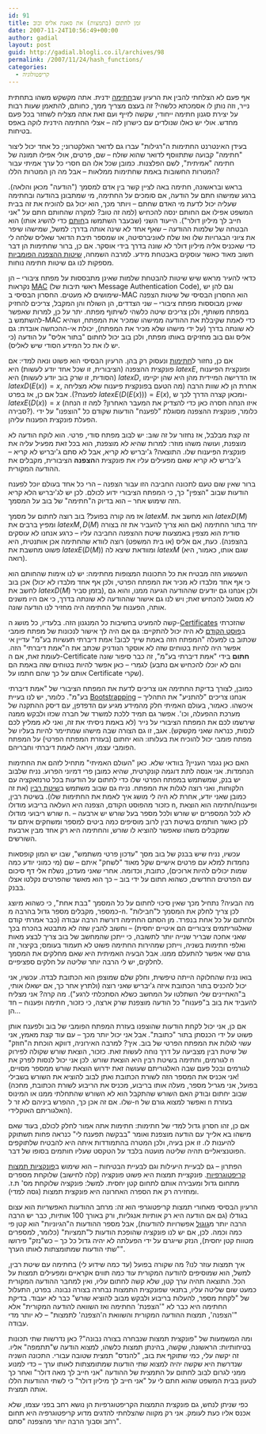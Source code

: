```yaml
---
id: 91
title: זמן לחתום (בתמצות) את סאגת אליס ובוב
date: 2007-11-24T10:56:49+00:00
author: gadial
layout: post
guid: http://gadial.blogli.co.il/archives/98
permalink: /2007/11/24/hash_functions/
categories:
  - קריפטולוגיה
---
```

אף פעם לא הצלחתי להבין את הרעיון שב[חתימה](http://he.wikipedia.org/wiki/%D7%97%D7%AA%D7%99%D7%9E%D7%94) ידנית. אתה מקשקש משהו בתחתית נייר, וזה נותן לו אסמכתא כלשהי? זה בעצם מצריך ממך, כחותם, להתאמן שעות רבות על יצירת סגנון חתימה ייחודי, שקשה לזייף ועם זאת אתה מצליח לשחזר בכל פעם מחדש. אולי יש כאלו שנולדים עם כישרון לזה &#8211; אצלי החתימה הידנית לוקה באפס בטיחות.

בעידן האינטרנט החתימות ה"רגילות" עברו גם לדואר האלקטרוני; כל אחד יכול ליצור "חתימה" קבועה שתתווסף לדואר שהוא שולח &#8211; שם, פרטים, אולי אפילו תמונה של חתימה "אמיתית", לשם הפלצנות. כמובן שכל אלו הם חסרי כל ערך אמיתי עבור המטרות החשובות באמת שחתימות ממלאות &#8211; אבל מה הן המטרות הללו?

בראש ובראשונה, חתימה באה לציין קשר בין אדם למסמך ("הודעה" מכאן והלאה). ברגע שמישהו חתם על הודעה, אם סומכים על החתימה, מי שמתבונן בהודעה ובחתימה שעליה יכול לדעת מי האדם שחתם &#8211; ויותר מכך, הוא יכול גם להוכיח את זה בבית המשפט אפילו אם החותם ינסה להכחיש (למה זה טוב? למקרה שהחותם חתם על "אני חייב לך מיליון דולר"). הייעוד השני (שבעבר השתמשו ב[חותם](http://he.wikipedia.org/wiki/%D7%97%D7%95%D7%AA%D7%9D) כדי להשיג אותו) הוא הבטחה של שלמות ההודעה &#8211; שאף אחד לא שינה אותה בדרך: למשל, שמישהו שיפר את ציוני הבגרויות שלו ואז שלח לאוניברסיטה, או שמספר תיבת הדואר שאליס שלחה לי כדי שאכניס אליה מיליון דולר לא שונה בדרך בידי אוסקר. אם כן, ברור שחתימות הן דבר חשוב מאוד כאשר עוסקים באבטחת מידע. למרבה השמחה, [שיטות ההצפנה הפומביות](http://he.wikipedia.org/wiki/%D7%9E%D7%A4%D7%AA%D7%97_%D7%A6%D7%99%D7%91%D7%95%D7%A8%D7%99) מספקות לנו גם שיטות חתימה נוחות.

כדאי להעיר מראש שיש שיטות להבטחת שלמות שאינן מתבססות על מפתח ציבורי &#8211; הן נקראות [MAC](http://he.wikipedia.org/wiki/%D7%A7%D7%95%D7%93_%D7%90%D7%99%D7%9E%D7%95%D7%AA_%D7%9E%D7%A1%D7%A8%D7%99%D7%9D) (ראשי תיבות של Message Authentication Code), וגם להן יש שימושים לא מעטים. החסרון הבסיסי ב-MAC הוא החסרון הבסיסי של שיטות הצפנה שאינן מבוססות מפתח ציבורי &#8211; שני הצדדים, הן השולח והן המקבל, צריכים להחזיק במפתח משותף, ולכן צריכים שיטה כלשהי לשיתוף מפתח. יתר על כן, למרות שאפשר להשתמש ב-MAC כדי לאמת שקיבלת את ההודעה ממישהו שמכיר את המפתח, ושהיא לא שונתה בדרך (על ידי מישהו שלא מכיר את המפתח), יכולת אי-ההכחשה אובדת: גם אליס וגם בוב מחזיקים באותו מפתח, ולכן בוב יכול לחתום "בתור אליס" על הודעה (כי יש לו את כל המידע הסודי שיש לאליס).

אם כן, נחזור ל[חתימות](http://he.wikipedia.org/wiki/%D7%97%D7%AA%D7%99%D7%9E%D7%94_%D7%90%D7%9C%D7%A7%D7%98%D7%A8%D7%95%D7%A0%D7%99%D7%AA) ונעסוק רק בהן. הרעיון הבסיסי הוא פשוט ונאה למדי: אם פונקצית ההצפנה (הציבורית, זו שכל אחד יודע לעשות) היא $latex E$, ופונקצית הפיענוח (הסודית, זו שרק בוב יודע לעשות) היא $latex D$, אז הדרישה המיידית מהן היא שהן יקיימו $latex D(E(x))=x$, אחרת הן לא שוות הרבה (מה הטעם בפונקצית פיענוח שלא מצליחה לפענח?). אבל אם כן, אז בפרט $latex E(D(E(x)))=E(x)$, ומכאן קצרה הדרך לכך ש-$latex E(D(x))=x$ (איזו הנחה חסרה כאן כדי להצדיק את המעבר האחרון? למה זו הנחה סבירה?). כלומר, פונקצית ההצפנה מסוגלת "לפענח" הודעות שקודם כל "הוצפנו" על ידי הפעלת פונקצית הפענוח עליהן.

זה קצת מבלבל, אז נחזור על זה שוב: יש לבוב מפתח סודי, פרטי. הוא לוקח הודעה לא מוצפנת, ועושה משהו מוזר: למרות שהיא לא מוצפנת, הוא בכל זאת מפעיל עליה את פונקצית הפיענוח שלו. התוצאה? ג'יבריש לא קריא, אבל לא סתם ג'יבריש לא קריא &#8211; ג'יבריש לא קריא שאם מפעילים עליו את פונקצית ה**הצפנה** הציבורית, מקבלים את ההודעה המקורית.

ברור שאין שום טעם לתכונה החביבה הזו עבור הצפנה &#8211; הרי כל אחד בעולם יוכל לפענח הודעות שבוב "הצפין" כך, כי המפתח הציבורי ידוע לכולם. לכן יש לג'יבריש הלא קריא הזה שימוש אחר &#8211; הוא בדיוק ה"חתימה" של בוב על המסמך.

אז מה קורה בפועל? בוב רוצה לחתום על מסמך $latex M$. הוא מחשב את $latex D(M)$ ומפיץ ברבים את $latex M, D(M)$ יחד בתור החתימה (אם הוא צריך להעביר את זה בצורה סודית הוא מצפין באמצעות שיטת ההצפנה החביבה עליו &#8211; כרגע אנחנו לא עוסקים בהצפנה). כעת, אם אליס (או בית המשפט) רוצה לוודא שהחתימה אכן אותנטית, היא פשוט מחשבת את $latex E(D(M))$ ומוודאת שיצא לה $latex M$ (שגם אותו, כאמור, היא רואה).

השעשוע הזה מבטיח את כל התכונות המצופות מחתימה: יש לנו אימות שהחותם הוא אכן בוב (כי אף אחד מלבדו לא מכיר את המפתח הפרטי, ולכן אף אחד מלבדו לא יכול לחשב את $latex D(M)$ בזמן סביר), ולכן אנחנו גם יודעים שההודעה הגיעה ממנו, והוא גם לא מסוגל להכחיש זאת; ויש לנו גם אישור שההודעה לא שונתה בדרך, כי אם היו משנים אותה, הפענוח של החתימה היה מחזיר לנו הודעה שונה.

קשה להמעיט בחשיבות כל המנגנון הזה. בלעדיו, כל מושג ה-[Certificates](http://en.wikipedia.org/wiki/Public_key_certificate) שהזכרתי ב[פוסט הקודם](http://www.gadial.net/?p=90) לא היה יכול להתקיים: גם אם היה לך אישור לנכונות של מפתח פומבי שכתוב בו למעלה "המפתח הזה באמת שייך לבוב! אמת דיברתי תעשיות בע"מ" עדיין אי אפשר היה להיות בטוחים שזה לא אוסקר הנודניק שכתב את ה"אמת דיברתי" הזה. לעומת זאת, אם ה-Certificate **חתום** בידי "אמת דיברתי בע"מ", זה כבר סיפור שונה לגמרי &#8211; כאן אפשר להיות בטוחים שזה באמת הם (והם לא יוכלו להכחיש אם נתבע אותם על כך שהם חתמו על Certificate שקרי).

כמובן, לצורך בדיקת החתימה אנו צריכים לדעת את המפתח הציבורי של "אמת דיברתי בע"מ". כלומר, יש לנו בעיית [Bootstrapping](http://en.wikipedia.org/wiki/Bootstrapping_%28computing%29) &#8211; אנחנו צריכים "להתניע" את התהליך איכשהו. כאמור, בעולם האמיתי חלק מהמידע מגיע עם הדפדפן, עם דיסק ההתקנה של מערכת ההפעלה, וכו'. אפשר גם תמיד ללכת למשרד של חברה שכזו ולבקש ממנה שירשמו לכם את המפתח הציבורי על נייר (לא באמת ניסיתי את זה, ואני לא ממליץ לכם לנסות, כנראה שאני מקשקש). אגב, זו גם הצורה שבה מישהו שמתיימר להיות בעליו של מפתח פומבי יכול להוכיח את בעלותו: הוא יחתום (בעזרת המפתח הפרטי) על המפתח הפומבי עצמו, ויראה לאמת דיברתי וחבריהם.

האם כאן נגמר העניין? בוודאי שלא. כאן "העולם האמיתי" מתחיל לזהם את החתימות הנחמדות. אני אנסה לתת דוגמה קונקרטית, שהיא כמובן פרי דמיוני הפרוע. נניח שלבוב יש בנק, שמשתמש במפתח הפרטי שלו כדי לחתום על הודעות בכל טרנזאקציה עם הלקוחות, ואני רוצה לגלות את המפתח. נניח גם שבוב משתמש ב[שיטת רבין](http://he.wikipedia.org/wiki/%D7%94%D7%A6%D7%A4%D7%A0%D7%AA_%D7%A8%D7%91%D7%99%D7%9F) (את זה כמובן שאני יודע, אחרת לא היה לי מושג איך לאמת את החתימות שלו). בשיטת רבין, כזכור מהפוסט הקודם, הצפנה היא העלאה בריבוע מודולו n, ופיענוח/חתימה הוא הוצאת שורש ריבועי מודולו n. לא לכל המספרים יש שורש ולכל מספר בעל שורש יש ארבעה &#8211; לכן כאשר חותמים בשיטת רבין לרוב מוסיפים כמה ביטים למספר ומשחקים איתם עד שמקבלים משהו שאפשר להוציא לו שורש, והחתימה היא רק אחד מבין ארבעת השורשים.

עכשיו, נניח שיש בבנק של בוב מסך "עדכון פרטי משתמש", שבו יש המון קופסאות נחמדות למלא עם פרטים אישיים שקל מאוד "לשחק" איתם &#8211; שם (מי כמוני יודע כמה שמות יכולים להיות ארוכים), כתובת, וכדומה. אחרי שאני מעדכן, נשלח אלי דף סיכום עם הפרטים החדשים, כשהוא חתום על ידי בוב &#8211; כך הוא מאשר שהפרטים נקלטו אצלו בבנק.

מה הבעיה? נתחיל מכך שאין סיכוי לחתום על כל המסמך "בבת אחת", כי כשהוא מיוצג כמספר, מקבלים מספר גדול בהרבה מ-n. לכן צריך לחלק את המסמך ל"חבילות" ולחתום על כל אחת בנפרד. מן הסתם החתימה דורשת הרבה עבודה (כבר אמרתי קודם שאלגוריתמים ציבוריים הם איטיים יחסית) &#8211; וחשוב להבין שזה לא מתבטא בהכרח בכך שאני אחכה שבריר שנייה יותר לתשובה, כי ייתכן שהמחשב של בוב צריך לבצע מאות ואלפי חתימות בשניה, וייתכן שמהירות החתימה פשוט לא תעמוד בעומס; בקיצור, זה גורם שאי אפשר להתעלם ממנו. אבל הבעיה האמיתית היא שאם מחלקים את המסמך לחלקים, יש לי הרבה יותר שליטה על חלקים ספציפיים.

בואו נניח שהחלוקה הייתה טיפשית, וחלק שלם שמוצפן הוא הכתובת לבדה. עכשיו, אני יכול להכניס בתור הכתובת איזה ג'יבריש שאני רוצה (ולתרץ אחר כך, אם ישאלו אותי, ב"האחיינים שלי השתלטו על המחשב כשלא הסתכלתי לרגע"). מה קרה? אני מצליח להעביד את בוב ב"פענוח" כל הודעה מוצפנת שרק ארצה, כי כזכור, חתימה ופענוח &#8211; חד הן&#8230;

אם כן, אני יכול לקחת הודעות שהוצפנו בעזרת המפתח הפומבי של בוב ולפענח אותן פשוט על ידי הכנסתן בתור "כתובת". אבל אני יכול יותר מכך &#8211; עם עוד קצת מאמץ, אני עשוי לגלות את המפתח הפרטי של בוב. איך? למרבה האירוניה, דווקא הוכחת ה"חוזק" של שיטת רבין מצביעה על דרך נוחה לעשות זאת. כזכור, הוצאת שורש שקולה לפירוק לגורמים, וחתימה בשיטת רבין היא הוצאת שורש. לכן אני יכול לנסות לפרק את n לגורמים ובכל פעם שבה האלגוריתם שעושה זאת ידרוש הוצאת שורש ממספר מסויים, אני אכניס את המספר הזה לשורת הכתובת ואתן לבוב להוציא את השורש בשבילי! (בפועל, אני מגריל מספר, מעלה אותו בריבוע, מכניס את הריבוע לשורת הכתובת, מחכה שבוב יחתום ובודק האם השורש שהתקבל הוא לא השורש שהתחלתי ממנו או המינוס שלו. אם זה אכן כך, ההפרש ביניהם לא זר ל-n ואפשר למצוא גורם של n בעזרת האלגוריתם האוקלידי).

אם כן, זהו חסרון גדול למדי של חתימות: חתימות אתה אמור לחלק לכולם, בעוד שאם מישהו בא אלייך עם הודעה מוצפנת ואומר "בבקשה תפענח לי" כנראה פחות תשתוקק להיענות לו. זו אכן בעיה, ולכן המטרה בהתמודדות איתה היא להבטיח שלתוקפים הפוטנציאליים תהיה שליטה מועטה בלבד על הטקסט שעליו חותמים בסופו של דבר.

הפתרון &#8211; גם לבעיית היעילות וגם לבעיית הבטיחות &#8211; הוא שימוש ב[פונקציות תמצות קריפטוגרפיות](http://he.wikipedia.org/wiki/%D7%A4%D7%95%D7%A0%D7%A7%D7%A6%D7%99%D7%99%D7%AA_%D7%92%D7%99%D7%91%D7%95%D7%91#.D7.A4.D7.95.D7.A0.D7.A7.D7.A6.D7.99.D7.99.D7.AA_.D7.92.D7.99.D7.91.D7.95.D7.91_.D7.A7.D7.A8.D7.99.D7.A4.D7.98.D7.95.D7.92.D7.A8.D7.A4.D7.99.D7.AA). פונקציית תמצות היא פשוט פונקציה (קלה לחישוב) שלוקחת מספרים מתחום גדול ומעבירה אותם לתחום קטן יחסית. למשל: פונקציה שלוקחת מס' ת.ז. ומחזירה רק את הספרה האחרונה היא פונקצית תמצות (גסה למדי).

הרעיון הבסיסי מאחורי תמצות קריפטוגרפי הוא זה: מרחב ההודעות האפשריות הוא עצום בגודלו (גם אם הודעה היא רק אותיות אנגליות, ורק באורך 100 אותיות, כבר יש הרבה הרבה יותר מ[גוגול](http://he.wikipedia.org/wiki/%D7%92%D7%95%D7%92%D7%95%D7%9C) אפשרויות להודעות), אבל מספר ההודעות ה"הגיוניות" הוא קטן פי כמה וכמה. לכן, אם יש לנו פונקציה שהופכת הודעות ל"תמציות" (כלומר, למספרים מטווח קטן יחסית), הנזק שייגרם על ידי הפעלתה לא יהיה גדול כל כך &#8211; כש"נזק" פירושו "שתי הודעות שמתומצתות לאותו הערך".

איך תמצות עוזר לנו? מה שקורה בפועל (עד כמה שידוע לי) בחתימה עם שיטת רבין, למשל, הוא שמוסיפים להודעה המקורית עוד כמה תווים אקראיים ומפעילים תמצות על הכל. התוצאה תהיה ערך קטן, שלא קשה לחתום עליו, ואין למחבר ההודעה המקורית כמעט שום שליטה עליו, בתנאי שפונקצית התמצות נבחרה בצורה נבונה. בפרט, התעלול של "לקחת מספר, להעלות בריבוע ולבקש מבוב להוציא שורש" כבר לא יעבוד. בדיקת החתימה היא כבר לא "'הצפנת' החתימה ואז השוואה להודעה המקורית" אלא "'הצפנה', תמצות ההודעה המקורית והשוואת ה'הצפנה' לתמצות" &#8211; לא יותר מדי עבודה.

ומה המשמעות של "פונקצית תמצות שנבחרה בצורה נבונה"? כאן נדרשות שתי תכונות בטיחותיות: הראשונה, שקשה, בהינתן תמצות כלשהו, למצוא הודעה ש"תתמפה" אליו. זה יקשה עלי, כמי שתוקף את בוב, "להנדס" תמצית שטובה עבורי. התכונה השניה שנדרשת היא שקשה יהיה למצוא שתי הודעות שמתומצתות לאותו ערך &#8211; כדי למנוע ממני לגרום לבוב לחתום על התמצית של ההודעה "אני חייב לך מאה דולר" ואחר כך לטעון בבית המשפט שהוא חתם לי על "אני חייב לך מיליון דולר" כי לשתי ההודעות הללו אותה תמצית.

כפי שניתן לנחש, גם פונקצית התמצות הקריפטוגרפיות הן נושא רחב בפני עצמו, שלא אכנס אליו כעת לעומק. אני רק מקווה שהצלחתי להדגים מדוע קריפטוגרפיה היא תחום רחב וסבוך הרבה יותר מהצפנה "סתם".
